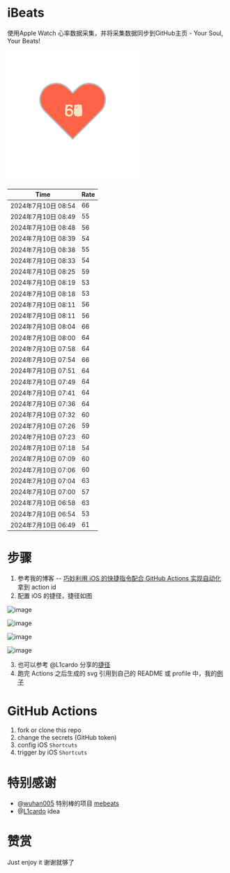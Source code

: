 # iBeats
使用Apple Watch 心率数据采集，并将采集数据同步到GitHub主页 - Your Soul, Your Beats!

![](./files/heart.svg)

<!--START_SECTION:my_heart_rate-->
| Time | Rate | 
 | ---- | ---- | 
| 2024年7月10日 08:54 | 66 |
| 2024年7月10日 08:49 | 55 |
| 2024年7月10日 08:48 | 56 |
| 2024年7月10日 08:39 | 54 |
| 2024年7月10日 08:38 | 55 |
| 2024年7月10日 08:33 | 54 |
| 2024年7月10日 08:25 | 59 |
| 2024年7月10日 08:19 | 53 |
| 2024年7月10日 08:18 | 53 |
| 2024年7月10日 08:11 | 56 |
| 2024年7月10日 08:11 | 56 |
| 2024年7月10日 08:04 | 66 |
| 2024年7月10日 08:00 | 64 |
| 2024年7月10日 07:58 | 64 |
| 2024年7月10日 07:54 | 66 |
| 2024年7月10日 07:51 | 64 |
| 2024年7月10日 07:49 | 64 |
| 2024年7月10日 07:41 | 64 |
| 2024年7月10日 07:36 | 64 |
| 2024年7月10日 07:32 | 60 |
| 2024年7月10日 07:26 | 59 |
| 2024年7月10日 07:23 | 60 |
| 2024年7月10日 07:18 | 54 |
| 2024年7月10日 07:09 | 60 |
| 2024年7月10日 07:06 | 60 |
| 2024年7月10日 07:04 | 63 |
| 2024年7月10日 07:00 | 57 |
| 2024年7月10日 06:58 | 63 |
| 2024年7月10日 06:54 | 53 |
| 2024年7月10日 06:49 | 61 |

<!--END_SECTION:my_heart_rate-->

# 步骤
1. 参考我的博客 -- [巧妙利用 iOS 的快捷指令配合 GitHub Actions 实现自动化](https://github.com/yihong0618/gitblog/issues/198) 拿到 action id
2. 配置 iOS 的捷径，捷径如图

![image](https://user-images.githubusercontent.com/15976103/122154218-0db0b480-ce97-11eb-93bb-5aec07c558dc.png)

![image](https://user-images.githubusercontent.com/15976103/122154236-186b4980-ce97-11eb-8e4b-70551a0391ae.png)

![image](https://user-images.githubusercontent.com/15976103/122154268-2d47dd00-ce97-11eb-902e-3acf292265a9.png)

![image](https://user-images.githubusercontent.com/15976103/122174055-fa144680-ceb4-11eb-9be2-3eb83cd516f7.png)

3. 也可以参考 @L1cardo 分享的[捷径](https://www.icloud.com/shortcuts/6ab6047b459c41ad822ad6b94b1c03d4)
4. 跑完 Actions 之后生成的 svg 引用到自己的 README 或 profile 中，我的[例子](https://github.com/yihong0618) 

# GitHub Actions

1. fork or clone this repo
2. change the secrets (GitHub token)
3. config iOS `Shortcuts` 
4. trigger by iOS `Shortcuts`

# 特别感谢
- @[wuhan005](https://github.com/wuhan005) 特别棒的项目 [mebeats](https://github.com/wuhan005/mebeats)
- @[L1cardo](https://github.com/L1cardo) idea

# 赞赏
Just enjoy it
谢谢就够了
